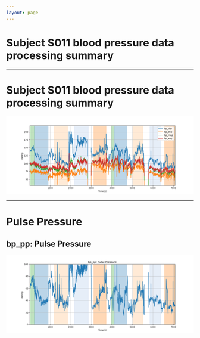 ```yaml
---
layout: page
---
```


# Subject S011 blood pressure data processing summary




---
# Subject S011 blood pressure data processing summary

![Subject S011 blood pressure data processing summary - Overlay](images/S011_bp_features_overlay.png)

---
# Pulse Pressure

## bp_pp: Pulse Pressure
![bp_pp: Pulse Pressure](images/S011_bp_features_bp_pp.png)
